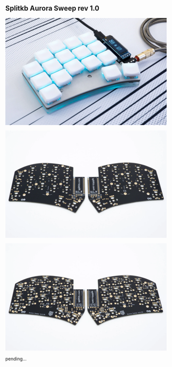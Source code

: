 ## Splitkb Aurora Sweep rev 1.0


![](../assets/img/aurora-sweep/sweep-1.webp)

![](../assets/img/aurora-sweep/sweep-choc-1.webp)

![](../assets/img/aurora-sweep/sweep-choc-2.webp)

pending...